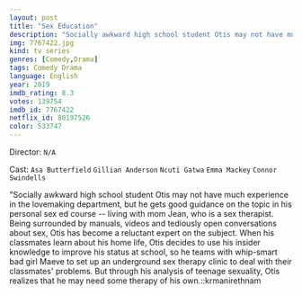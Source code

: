 ```yaml
---
layout: post
title: "Sex Education"
description: "Socially awkward high school student Otis may not have much experience in the lovemaking department, but he gets good guidance on the topic in his personal sex ed course -- living with mom Jean, who is a sex therapist. Being surrounded by manuals, videos and tediously open conversations about sex, Otis has become a reluctant expert on the subject. When his classmates learn about his home life, Otis decides to use his insider knowledge to improve his status at school, so he teams with whip-smart bad girl Maeve to set up an underground sex therapy clinic to deal with th.."
img: 7767422.jpg
kind: tv series
genres: [Comedy,Drama]
tags: Comedy Drama 
language: English
year: 2019
imdb_rating: 8.3
votes: 139754
imdb_id: 7767422
netflix_id: 80197526
color: 533747
---
```

Director: `N/A`  

Cast: `Asa Butterfield` `Gillian Anderson` `Ncuti Gatwa` `Emma Mackey` `Connor Swindells` 

"Socially awkward high school student Otis may not have much experience in the lovemaking department, but he gets good guidance on the topic in his personal sex ed course -- living with mom Jean, who is a sex therapist. Being surrounded by manuals, videos and tediously open conversations about sex, Otis has become a reluctant expert on the subject. When his classmates learn about his home life, Otis decides to use his insider knowledge to improve his status at school, so he teams with whip-smart bad girl Maeve to set up an underground sex therapy clinic to deal with their classmates' problems. But through his analysis of teenage sexuality, Otis realizes that he may need some therapy of his own.::krmanirethnam